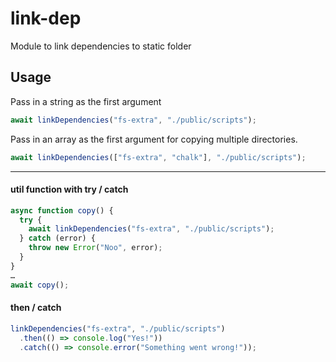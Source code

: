 # link-dep

Module to link dependencies to static folder

## Usage

Pass in a string as the first argument

```jsx
await linkDependencies("fs-extra", "./public/scripts");
```

Pass in an array as the first argument for copying multiple directories.

```jsx
await linkDependencies(["fs-extra", "chalk"], "./public/scripts");
```
---
#### util function with try / catch
```jsx
async function copy() {
  try {
    await linkDependencies("fs-extra", "./public/scripts");
  } catch (error) {
    throw new Error("Noo", error);
  }
}
…
await copy();
```

#### then / catch

```jsx
linkDependencies("fs-extra", "./public/scripts")
  .then(() => console.log("Yes!"))
  .catch(() => console.error("Something went wrong!"));
```
